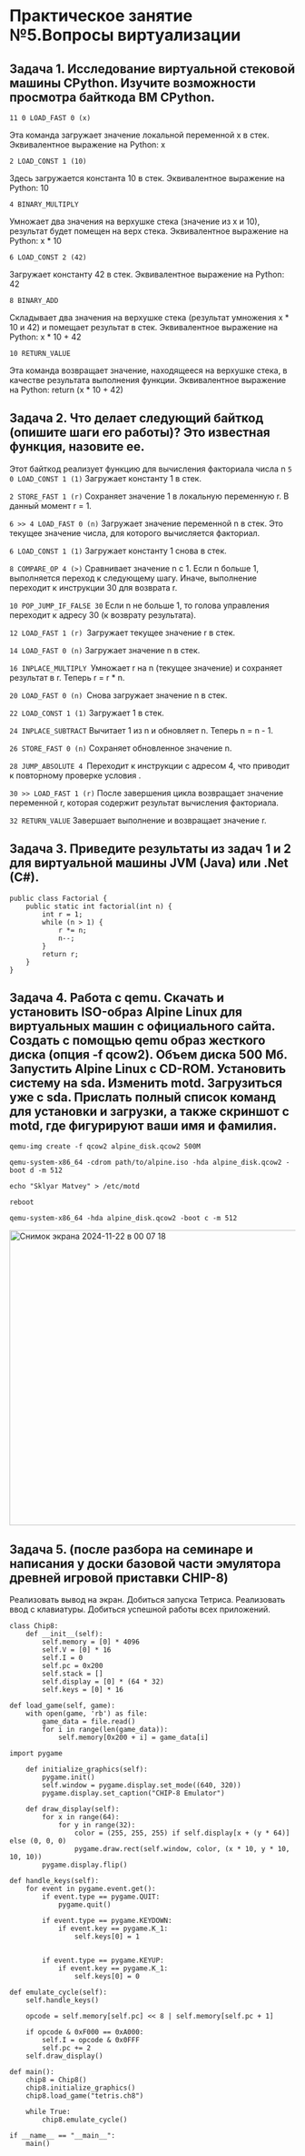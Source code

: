# Практическое занятие №5.Вопросы виртуализации
## Задача 1. Исследование виртуальной стековой машины CPython. Изучите возможности просмотра байткода ВМ CPython.
```
11 0 LOAD_FAST 0 (x)
```
Эта команда загружает значение локальной переменной x в стек.
Эквивалентное выражение на Python: x
```
2 LOAD_CONST 1 (10)
```
Здесь загружается константа 10 в стек.
Эквивалентное выражение на Python: 10
```
4 BINARY_MULTIPLY
```
Умножает два значения на верхушке стека (значение из x и 10), результат будет помещен на верх стека.
Эквивалентное выражение на Python: x * 10
```
6 LOAD_CONST 2 (42)
```
Загружает константу 42 в стек.
Эквивалентное выражение на Python: 42
```
8 BINARY_ADD
```
Складывает два значения на верхушке стека (результат умножения x * 10 и 42) и помещает результат в стек.
Эквивалентное выражение на Python: x * 10 + 42
```
10 RETURN_VALUE
```
Эта команда возвращает значение, находящееся на верхушке стека, в качестве результата выполнения функции.
Эквивалентное выражение на Python: return (x * 10 + 42)

## Задача 2. Что делает следующий байткод (опишите шаги его работы)? Это известная функция, назовите ее.
Этот байткод реализует функцию для вычисления факториала числа n
```5 0 LOAD_CONST 1 (1)``` Загружает константу 1 в стек.

```2 STORE_FAST 1 (r)``` Сохраняет значение 1 в локальную переменную r. В данный момент r = 1.

```6 >> 4 LOAD_FAST 0 (n)``` Загружает значение переменной n в стек. Это текущее значение числа, для которого вычисляется факториал.

```6 LOAD_CONST 1 (1)``` Загружает константу 1 снова в стек.

```8 COMPARE_OP 4 (>)``` Сравнивает значение n с 1. Если n больше 1, выполняется переход к следующему шагу. Иначе, выполнение переходит к инструкции 30 для возврата r.

```10 POP_JUMP_IF_FALSE 30``` Если n не больше 1, то голова управления переходит к адресу 30 (к возврату результата).

```12 LOAD_FAST 1 (r) ```Загружает текущее значение r в стек.

```14 LOAD_FAST 0 (n)``` Загружает значение n в стек.

```16 INPLACE_MULTIPLY ```Умножает r на n (текущее значение) и сохраняет результат в r. Теперь r = r * n.

```20 LOAD_FAST 0 (n) ```Снова загружает значение n в стек.

```22 LOAD_CONST 1 (1)``` Загружает 1 в стек.

```24 INPLACE_SUBTRACT``` Вычитает 1 из n и обновляет n. Теперь n = n - 1.

```26 STORE_FAST 0 (n)``` Сохраняет обновленное значение n.

```28 JUMP_ABSOLUTE 4 ```Переходит к инструкции с адресом 4, что приводит к повторному проверке условия .

```30 >> LOAD_FAST 1 (r)``` После завершения цикла возвращает значение переменной r, которая содержит результат вычисления факториала.

```32 RETURN_VALUE``` Завершает выполнение и возвращает значение r.

## Задача 3. Приведите результаты из задач 1 и 2 для виртуальной машины JVM (Java) или .Net (C#).
```
public class Factorial {
    public static int factorial(int n) {
        int r = 1;
        while (n > 1) {
            r *= n;
            n--;
        }
        return r;
    }
}
```
## Задача 4. Работа с qemu. Скачать и установить ISO-образ Alpine Linux для виртуальных машин с официального сайта. Создать с помощью qemu образ жесткого диска (опция -f qcow2). Объем диска 500 Мб. Запустить Alpine Linux с CD-ROM. Установить систему на sda. Изменить motd. Загрузиться уже с sda. Прислать полный список команд для установки и загрузки, а также скриншот с motd, где фигурируют ваши имя и фамилия.
```
qemu-img create -f qcow2 alpine_disk.qcow2 500M
```
```
qemu-system-x86_64 -cdrom path/to/alpine.iso -hda alpine_disk.qcow2 -boot d -m 512
```
```
echo "Sklyar Matvey" > /etc/motd
```
```
reboot
```
```
qemu-system-x86_64 -hda alpine_disk.qcow2 -boot c -m 512
```
<img width="519" alt="Снимок экрана 2024-11-22 в 00 07 18" src="https://github.com/user-attachments/assets/3d22689b-6440-4185-9eab-4e4635799401">

## Задача 5. (после разбора на семинаре и написания у доски базовой части эмулятора древней игровой приставки CHIP-8)
Реализовать вывод на экран.
Добиться запуска Тетриса.
Реализовать ввод с клавиатуры.
Добиться успешной работы всех приложений.
```
class Chip8:
    def __init__(self):
        self.memory = [0] * 4096  
        self.V = [0] * 16         
        self.I = 0                
        self.pc = 0x200           
        self.stack = []           
        self.display = [0] * (64 * 32) 
        self.keys = [0] * 16      
```
```
def load_game(self, game):
    with open(game, 'rb') as file:
        game_data = file.read()
        for i in range(len(game_data)):
            self.memory[0x200 + i] = game_data[i]
```
```
import pygame

    def initialize_graphics(self):
        pygame.init()
        self.window = pygame.display.set_mode((640, 320))
        pygame.display.set_caption("CHIP-8 Emulator")

    def draw_display(self):
        for x in range(64):
            for y in range(32):
                color = (255, 255, 255) if self.display[x + (y * 64)] else (0, 0, 0)
                pygame.draw.rect(self.window, color, (x * 10, y * 10, 10, 10))
        pygame.display.flip()
```
```
def handle_keys(self):
    for event in pygame.event.get():
        if event.type == pygame.QUIT:
            pygame.quit()
        
        if event.type == pygame.KEYDOWN:
            if event.key == pygame.K_1:
                self.keys[0] = 1
            

        if event.type == pygame.KEYUP:
            if event.key == pygame.K_1:
                self.keys[0] = 0
```
```
def emulate_cycle(self):
    self.handle_keys()
    
    opcode = self.memory[self.pc] << 8 | self.memory[self.pc + 1]

    if opcode & 0xF000 == 0xA000:  
        self.I = opcode & 0x0FFF
        self.pc += 2
    self.draw_display()   
```
```
def main():
    chip8 = Chip8()
    chip8.initialize_graphics()
    chip8.load_game("tetris.ch8") 

    while True:
        chip8.emulate_cycle()

if __name__ == "__main__":
    main()
```
